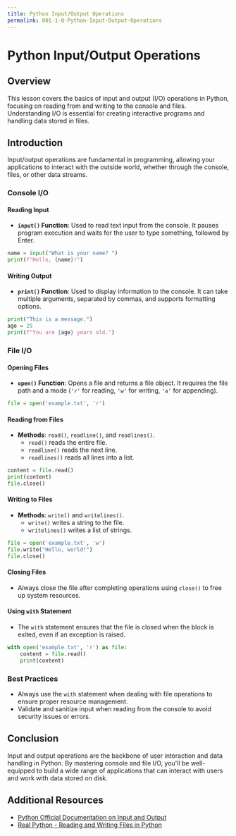 ```yaml
---
title: Python Input/Output Operations
permalink: 001-1-8-Python-Input-Output-Operations
---
```


# Python Input/Output Operations

## Overview
This lesson covers the basics of input and output (I/O) operations in Python, focusing on reading from and writing to the console and files. Understanding I/O is essential for creating interactive programs and handling data stored in files.

## Introduction

Input/output operations are fundamental in programming, allowing your applications to interact with the outside world, whether through the console, files, or other data streams.

### Console I/O

#### Reading Input

- **`input()` Function**: Used to read text input from the console. It pauses program execution and waits for the user to type something, followed by Enter.

```python
name = input("What is your name? ")
print(f"Hello, {name}!")
```

#### Writing Output

- **`print()` Function**: Used to display information to the console. It can take multiple arguments, separated by commas, and supports formatting options.

```python
print("This is a message.")
age = 25
print(f"You are {age} years old.")
```

### File I/O

#### Opening Files

- **`open()` Function**: Opens a file and returns a file object. It requires the file path and a mode (`'r'` for reading, `'w'` for writing, `'a'` for appending).

```python
file = open('example.txt', 'r')
```

#### Reading from Files

- **Methods**: `read()`, `readline()`, and `readlines()`.
  - `read()` reads the entire file.
  - `readline()` reads the next line.
  - `readlines()` reads all lines into a list.

```python
content = file.read()
print(content)
file.close()
```

#### Writing to Files

- **Methods**: `write()` and `writelines()`.
  - `write()` writes a string to the file.
  - `writelines()` writes a list of strings.

```python
file = open('example.txt', 'w')
file.write("Hello, world!")
file.close()
```

#### Closing Files

- Always close the file after completing operations using `close()` to free up system resources.

#### Using `with` Statement

- The `with` statement ensures that the file is closed when the block is exited, even if an exception is raised.

```python
with open('example.txt', 'r') as file:
    content = file.read()
    print(content)
```

### Best Practices

- Always use the `with` statement when dealing with file operations to ensure proper resource management.
- Validate and sanitize input when reading from the console to avoid security issues or errors.

## Conclusion

Input and output operations are the backbone of user interaction and data handling in Python. By mastering console and file I/O, you'll be well-equipped to build a wide range of applications that can interact with users and work with data stored on disk.

## Additional Resources

- [Python Official Documentation on Input and Output](https://docs.python.org/3/tutorial/inputoutput.html)
- [Real Python - Reading and Writing Files in Python](https://realpython.com/read-write-files-python/)
